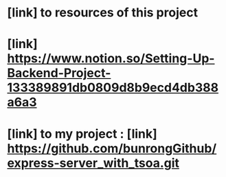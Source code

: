 # [link] to resources of this project
# [link] https://www.notion.so/Setting-Up-Backend-Project-133389891db0809d8b9ecd4db388a6a3

# [link] to my project : [link] https://github.com/bunrongGithub/express-server_with_tsoa.git